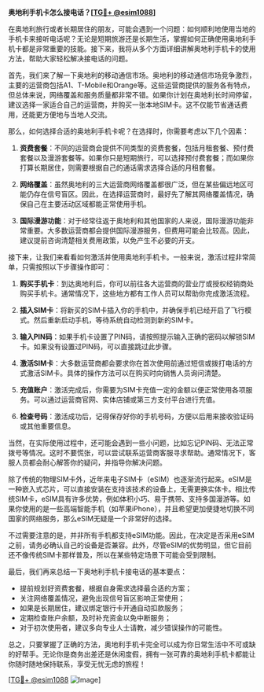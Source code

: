 **奥地利手机卡怎么接电话？[[TG💪+ @esim1088](https://t.me/s/esim1088)]**

在奥地利旅行或者长期居住的朋友，可能会遇到一个问题：如何顺利地使用当地的手机卡来接听电话呢？无论是短期旅游还是长期生活，掌握如何正确使用奥地利手机卡都是非常重要的技能。接下来，我将从多个方面详细讲解奥地利手机卡的使用方法，帮助大家轻松解决接电话的问题。

首先，我们来了解一下奥地利的移动通信市场。奥地利的移动通信市场竞争激烈，主要的运营商包括A1、T-Mobile和Orange等。这些运营商提供的服务各有特点，但总体来说，网络覆盖和服务质量都非常不错。如果你计划在奥地利长时间停留，建议选择一家适合自己的运营商，并购买一张本地SIM卡。这不仅能节省通话费用，还能更方便地与当地人交流。

那么，如何选择合适的奥地利手机卡呢？在选择时，你需要考虑以下几个因素：

1. **资费套餐**：不同的运营商会提供不同类型的资费套餐，包括月租套餐、预付费套餐以及漫游套餐等。如果你只是短期旅行，可以选择预付费套餐；而如果你打算长期居住，则需要根据自己的通话需求选择合适的月租套餐。

2. **网络覆盖**：虽然奥地利的三大运营商网络覆盖都很广泛，但在某些偏远地区可能仍存在信号盲区。因此，在选择运营商时，最好先了解其网络覆盖情况，确保自己在主要活动区域都能正常使用手机。

3. **国际漫游功能**：对于经常往返于奥地利和其他国家的人来说，国际漫游功能非常重要。大多数运营商都会提供国际漫游服务，但费用可能会比较高。因此，建议提前咨询清楚相关费用政策，以免产生不必要的开支。

接下来，让我们来看看如何激活并使用奥地利手机卡。一般来说，激活过程非常简单，只需按照以下步骤操作即可：

1. **购买手机卡**：到达奥地利后，你可以前往各大运营商的营业厅或授权经销商处购买手机卡。通常情况下，这些地方都有工作人员可以帮助你完成激活流程。

2. **插入SIM卡**：将新买的SIM卡插入你的手机中，并确保手机已经开启了飞行模式。然后重新启动手机，等待系统自动检测到新的SIM卡。

3. **输入PIN码**：如果手机卡设置了PIN码，请按照提示输入正确的密码以解锁SIM卡。如果没有设置过PIN码，可以直接跳过此步骤。

4. **激活SIM卡**：大多数运营商都会要求你在首次使用前通过短信或拨打电话的方式激活SIM卡。具体的操作方法可以在购买时向销售人员询问清楚。

5. **充值账户**：激活完成后，你需要为SIM卡充值一定的金额以便正常使用各项服务。可以通过运营商官网、实体店铺或第三方支付平台进行充值。

6. **检查号码**：激活成功后，记得保存好你的手机号码，方便以后用来接收验证码或其他重要信息。

当然，在实际使用过程中，还可能会遇到一些小问题，比如忘记PIN码、无法正常拨号等情况。这时不要慌张，可以尝试联系运营商客服寻求帮助。通常情况下，客服人员都会耐心解答你的疑问，并指导你解决问题。

除了传统的物理SIM卡外，近年来电子SIM卡（eSIM）也逐渐流行起来。eSIM是一种嵌入式芯片，可以直接安装在支持该技术的设备上，无需更换实体卡。相比传统SIM卡，eSIM具有许多优势，例如体积小巧、易于携带、支持多国漫游等。如果你使用的是一些高端智能手机（如苹果iPhone），并且希望更加便捷地切换不同国家的网络服务，那么eSIM无疑是一个非常好的选择。

不过需要注意的是，并非所有手机都支持eSIM功能。因此，在决定是否采用eSIM之前，请务必确认自己的设备是否兼容。此外，尽管eSIM的优势明显，但它目前还不像传统SIM卡那样普及，所以在某些特定场景下可能会受到限制。

最后，我们再来总结一下奥地利手机卡接电话的基本要点：

- 提前规划好资费套餐，根据自身需求选择最合适的方案；
- 关注网络覆盖情况，避免出现信号盲区影响正常使用；
- 如果是长期居住，建议绑定银行卡开通自动扣款服务；
- 定期检查账户余额，及时补充资金以免中断服务；
- 对于初次使用者，建议多向专业人士请教，减少错误操作的可能性。

总之，只要掌握了正确的方法，奥地利手机卡完全可以成为你日常生活中不可或缺的好帮手。无论你是商务出差还是休闲度假，拥有一张可靠的奥地利手机卡都能让你随时随地保持联系，享受无忧无虑的旅程！

[[TG💪+ @esim1088](https://t.me/s/esim1088) ![Image](https://i.postimg.cc/4NQfJmqS/Snipaste-2025-05-13-00-14-12.png)]